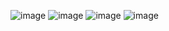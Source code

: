 ![image](https://github.com/Rohitashsingh89/Images/assets/93479842/ff055680-6c4b-436f-ba39-c025b600a732)
![image](https://github.com/Rohitashsingh89/Images/assets/93479842/6c719563-2ff9-4a51-83e3-0354257d6feb)
![image](https://github.com/Rohitashsingh89/Images/assets/93479842/0f7e314c-8164-4167-b6ff-36cea4847ef4)
![image](https://github.com/Rohitashsingh89/Images/assets/93479842/1809eb68-743f-445b-a12a-14ff6957ae1f)
